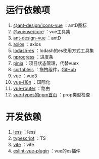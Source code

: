 # 运行依赖项
1. [@ant-design/icons-vue](https://2x.antdv.com/components/icon-cn) ：antD图标
2. [@vueuse/core](https://vueuse.org/) ：vue工具集
3. [ant-design-vue](https://2x.antdv.com/components/overview-cn/) ：antD
4. [axios](https://axios-http.com/) ：axios
5. [lodash-es](https://www.lodashjs.com/) ：lodash的es使用方式工具集
6. [nprogress](https://ricostacruz.com/nprogress/) ：进度条
7. [pinia](https://pinia.esm.dev/) ：项目状态管理，代替vuex
8. [sortablejs](https://sortablejs.github.io/Sortable/) ：拖拽组件，[GitHub](https://github.com/SortableJS/Sortable) 
9. [vue](https://v3.cn.vuejs.org/) ：vue3
10. [vue-i18n](https://vue-i18n.intlify.dev/) ：国际化
11. [vue-router](https://next.router.vuejs.org/zh/) ：路由
12. [vue-types的npm首页](https://dwightjack.github.io/vue-types/#when-to-use) ：prop类型检查

# 开发依赖
1. [less](http://lesscss.cn/) ：less
2. [typescript](https://www.typescriptlang.org/) ：TS
3. [vite](https://cn.vitejs.dev/) ：vite
4. [eslint-vue-plugin](https://eslint.vuejs.org/) ：vue的es插件

